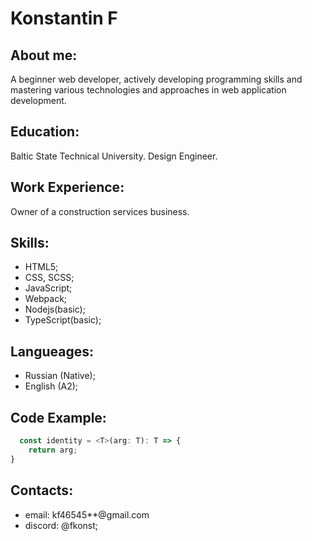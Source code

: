 
# Konstantin F

## About me: 
A beginner web developer, actively developing programming skills and mastering various technologies and approaches in web application development.

## Education: 
Baltic State Technical University. Design Engineer.

## Work Experience:
Owner of a construction services business.

## Skills:

- HTML5;
- CSS, SCSS;
- JavaScript;
- Webpack;
- Nodejs(basic);
- TypeScript(basic);

## Langueages:

- Russian (Native);
- English (A2);

## Code Example: 

```typescript
  const identity = <T>(arg: T): T => {
    return arg;
}
```


## Contacts:
- email: kf46545**@gmail.com
- discord: @fkonst;

